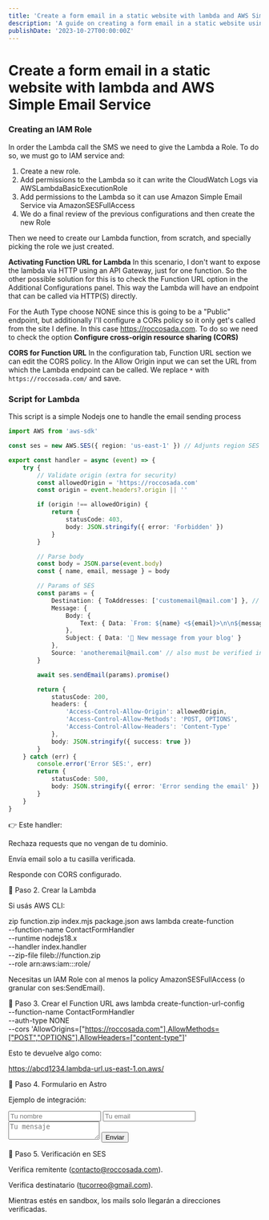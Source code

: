 ```yaml
---
title: 'Create a form email in a static website with lambda and AWS Simple Email Service'
description: 'A guide on creating a form email in a static website using AWS Lambda and SES.'
publishDate: '2023-10-27T00:00:00Z'
---
```


# Create a form email in a static website with lambda and AWS Simple Email Service

### Creating an IAM Role

In order the Lambda call the SMS we need to give the Lambda a Role. To do so, we must go to IAM service and:

1. Create a new role.
2. Add permissions to the Lambda so it can write the CloudWatch Logs via AWSLambdaBasicExecutionRole
3. Add permissions to the Lambda so it can use Amazon Simple Email Service via AmazonSESFullAccess
4. We do a final review of the previous configurations and then create the new Role

Then we need to create our Lambda function, from scratch, and specially picking the role we just created.

**Activating Function URL for Lambda**
In this scenario, I don't want to expose the lambda via HTTP using an API Gateway, just for one function. So the other possible solution for this is to check the Function URL option in the Additional Configurations panel. This way the Lambda will have an endpoint that can be called via HTTP(S) directly.

For the Auth Type choose NONE since this is going to be a "Public" endpoint, but additionally I'll configure a CORs policy so it only get's called from the site I define. In this case https://roccosada.com. To do so we need to check the option **Configure cross-origin resource sharing (CORS)**

**CORS for Function URL**
In the configuration tab, Function URL section we can edit the CORS policy. In the Allow Origin input we can set the URL from which the Lambda endpoint can be called. We replace `*` with `https://roccosada.com/` and save.

### Script for Lambda

This script is a simple Nodejs one to handle the email sending process

```ts
import AWS from 'aws-sdk'

const ses = new AWS.SES({ region: 'us-east-1' }) // Adjunts region SES

export const handler = async (event) => {
	try {
		// Validate origin (extra for security)
		const allowedOrigin = 'https://roccosada.com'
		const origin = event.headers?.origin || ''

		if (origin !== allowedOrigin) {
			return {
				statusCode: 403,
				body: JSON.stringify({ error: 'Forbidden' })
			}
		}

		// Parse body
		const body = JSON.parse(event.body)
		const { name, email, message } = body

		// Params of SES
		const params = {
			Destination: { ToAddresses: ['customemail@mail.com'] }, // your mail verified in SES
			Message: {
				Body: {
					Text: { Data: `From: ${name} <${email}>\n\n${message}` }
				},
				Subject: { Data: '📩 New message from your blog' }
			},
			Source: 'anotheremail@mail.com' // also must be verified in SES
		}

		await ses.sendEmail(params).promise()

		return {
			statusCode: 200,
			headers: {
				'Access-Control-Allow-Origin': allowedOrigin,
				'Access-Control-Allow-Methods': 'POST, OPTIONS',
				'Access-Control-Allow-Headers': 'Content-Type'
			},
			body: JSON.stringify({ success: true })
		}
	} catch (err) {
		console.error('Error SES:', err)
		return {
			statusCode: 500,
			body: JSON.stringify({ error: 'Error sending the email' })
		}
	}
}
```

👉 Este handler:

Rechaza requests que no vengan de tu dominio.

Envía email solo a tu casilla verificada.

Responde con CORS configurado.

🔹 Paso 2. Crear la Lambda

Si usás AWS CLI:

zip function.zip index.mjs package.json
aws lambda create-function \
 --function-name ContactFormHandler \
 --runtime nodejs18.x \
 --handler index.handler \
 --zip-file fileb://function.zip \
 --role arn:aws:iam::<tu-account-id>:role/<tu-role-con-permisos-SES>

Necesitas un IAM Role con al menos la policy AmazonSESFullAccess (o granular con ses:SendEmail).

🔹 Paso 3. Crear el Function URL
aws lambda create-function-url-config \
 --function-name ContactFormHandler \
 --auth-type NONE \
 --cors 'AllowOrigins=["https://roccosada.com"],AllowMethods=["POST","OPTIONS"],AllowHeaders=["content-type"]'

Esto te devuelve algo como:

https://abcd1234.lambda-url.us-east-1.on.aws/

🔹 Paso 4. Formulario en Astro

Ejemplo de integración:

<form id="contactForm">
  <input type="text" id="name" placeholder="Tu nombre" required />
  <input type="email" id="email" placeholder="Tu email" required />
  <textarea id="message" placeholder="Tu mensaje" required></textarea>
  <button type="submit">Enviar</button>
</form>

<script>
  document.getElementById("contactForm").addEventListener("submit", async (e) => {
    e.preventDefault();

    const payload = {
      name: document.querySelector("#name").value,
      email: document.querySelector("#email").value,
      message: document.querySelector("#message").value,
    };

    const res = await fetch("https://abcd1234.lambda-url.us-east-1.on.aws/", {
      method: "POST",
      headers: { "Content-Type": "application/json" },
      body: JSON.stringify(payload),
    });

    const data = await res.json();
    if (data.success) {
      alert("✅ Mensaje enviado con éxito!");
    } else {
      alert("❌ Error al enviar el mensaje.");
    }
  });
</script>

🔹 Paso 5. Verificación en SES

Verifica remitente (contacto@roccosada.com).

Verifica destinatario (tucorreo@gmail.com).

Mientras estés en sandbox, los mails solo llegarán a direcciones verificadas.
